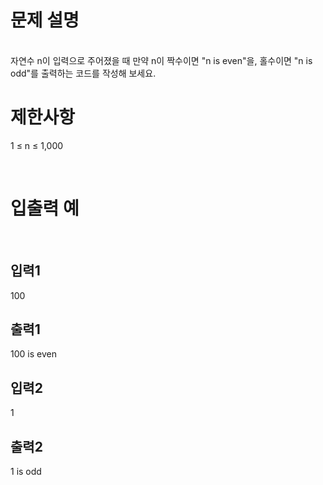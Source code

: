 # 문제 설명

<br>
자연수 n이 입력으로 주어졌을 때 만약 n이 짝수이면 "n is even"을, 홀수이면 "n is odd"를 출력하는 코드를 작성해 보세요.

<br>

# 제한사항

1 ≤ n ≤ 1,000

<br>

# 입출력 예

<br>
  
## 입력1
100
<br>

## 출력1

100 is even

## 입력2

1 <br>

## 출력2

1 is odd
